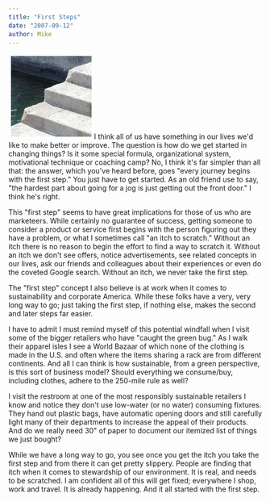 ```yaml
---
title: "First Steps"
date: "2007-09-12"
author: Mike
---
```


![steps.jpg](images/steps.jpg)I think all of us have something in our lives we'd like to make better or improve. The question is how do we get started in changing things? Is it some special formula, organizational system, motivational technique or coaching camp? No, I think it's far simpler than all that: the answer, which you've heard before, goes "every journey begins with the first step." You just have to get started. As an old friend use to say, "the hardest part about going for a jog is just getting out the front door." I think he's right.

This "first step" seems to have great implications for those of us who are marketeers. While certainly no guarantee of success, getting someone to consider a product or service first begins with the person figuring out they have a problem, or what I sometimes call "an itch to scratch." Without an itch there is no reason to begin the effort to find a way to scratch it. Without an itch we don't see offers, notice advertisements, see related concepts in our lives, ask our friends and colleagues about their experiences or even do the coveted Google search. Without an itch, we never take the first step.

The "first step" concept I also believe is at work when it comes to sustainability and corporate America. While these folks have a very, very long way to go; just taking the first step, if nothing else, makes the second and later steps far easier.

I have to admit I must remind myself of this potential windfall when I visit some of the bigger retailers who have "caught the green bug." As I walk their apparel isles I see a World Bazaar of which none of the clothing is made in the U.S. and often where the items sharing a rack are from different continents. And all I can think is how sustainable, from a green perspective, is this sort of business model? Should everything we consume/buy, including clothes, adhere to the 250-mile rule as well?

I visit the restroom at one of the most responsibly sustainable retailers I know and notice they don't use low-water (or no water) consuming fixtures. They hand out plastic bags, have automatic opening doors and still carefully light many of their departments to increase the appeal of their products. And do we really need 30" of paper to document our itemized list of things we just bought?

While we have a long way to go, you see once you get the itch you take the first step and from there it can get pretty slippery. People are finding that itch when it comes to stewardship of our environment. It is real, and needs to be scratched. I am confident all of this will get fixed; everywhere I shop, work and travel. It is already happening. And it all started with the first step.
